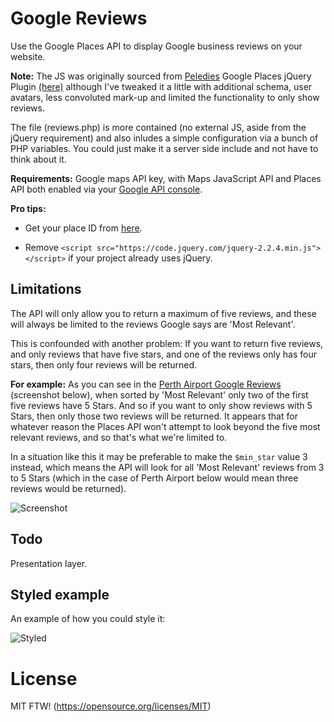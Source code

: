 # Google Reviews
Use the Google Places API to display Google business reviews on your website.

**Note:** The JS was originally sourced from [Peledies](https://github.com/peledies) Google Places jQuery Plugin [(here)](https://github.com/peledies/google-places) although I've tweaked it a little with additional schema, user avatars, less convoluted mark-up and limited the functionality to only show reviews.

The file (reviews.php) is more contained (no external JS, aside from the jQuery requirement) and also inludes a simple configuration via a bunch of PHP variables. You could just make it a server side include and not have to think about it.

**Requirements:** Google maps API key, with Maps JavaScript API and Places API both enabled via your [Google API console](https://console.cloud.google.com/apis).

**Pro tips:** 

* Get your place ID from [here](https://developers.google.com/places/place-id).

* Remove `<script src="https://code.jquery.com/jquery-2.2.4.min.js"></script>` if your project already uses jQuery.

## Limitations ##

The API will only allow you to return a maximum of five reviews, and these will always be limited to the reviews Google says are 'Most Relevant'.

This is confounded with another problem: If you want to return five reviews, and only reviews that have five stars, and one of the reviews only has four stars, then only four reviews will be returned.

**For example:** As you can see in the [Perth Airport Google Reviews](https://goo.gl/vYCorg) (screenshot below), when sorted by 'Most Relevant' only two of the first five reviews have 5 Stars. And so if you want to only show reviews with 5 Stars, then only those two reviews will be returned. It appears that for whatever reason the Places API won't attempt to look beyond the five most relevant reviews, and so that's what we're limited to.

In a situation like this it may be preferable to make the `$min_star` value 3 instead, which means the API will look for all 'Most Relevant' reviews from 3 to 5 Stars (which in the case of Perth Airport below would mean three reviews would be returned).

![Screenshot](https://raw.githubusercontent.com/mikeott/google-reviews/master/doc-images/reviews.png)

## Todo ##

Presentation layer.

## Styled example ##

An example of how you could style it:

![Styled](https://raw.githubusercontent.com/mikeott/google-reviews/master/doc-images/example-styled.png)

# License

MIT FTW! (https://opensource.org/licenses/MIT)
